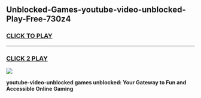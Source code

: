 
## Unblocked-Games-youtube-video-unblocked-Play-Free-730z4
<h3>
<a href="https://premium76.site?title=youtube-video-unblocked&ref=23A">CLICK TO PLAY</a></h3>
<hr>

<h3>
<a href="https://premium76.site?title=youtube-video-unblocked&ref=23A">CLICK 2 PLAY</a>
  
</h3>

<a href="https://premium76.site?title=youtube-video-unblocked&ref=23A"><img src="https://clearcache.store/games.png"></a>


**youtube-video-unblocked games unblocked: Your Gateway to Fun and Accessible Online Gaming**
